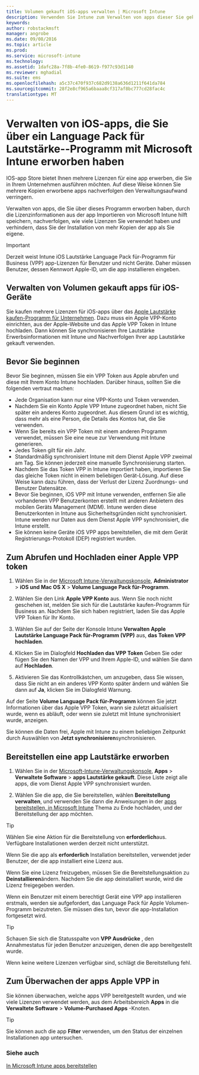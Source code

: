 ```yaml
---
title: Volumen gekauft iOS-apps verwalten | Microsoft Intune
description: Verwenden Sie Intune zum Verwalten von apps dieser Sie gekauften Menge von Apple durch Importieren der Lizenzinformationen aus dem app Store, nachverfolgen, wie viele Lizenzen Sie verwendet haben und verhindern, dass Sie der Installation von mehr Kopien der app, als Sie besitzen.
keywords: 
author: robstackmsft
manager: angrobe
ms.date: 09/08/2016
ms.topic: article
ms.prod: 
ms.service: microsoft-intune
ms.technology: 
ms.assetid: 1dafc28a-7f8b-4fe0-8619-f977c93d1140
ms.reviewer: mghadial
ms.suite: ems
ms.openlocfilehash: a5c37c470f937c682d9138a636d1211f641da784
ms.sourcegitcommit: 28f2e8cf965a6baaa8cf317af8bc777cd28fac4c
translationtype: MT
---
```

# Verwalten von iOS-apps, die Sie über ein Language Pack für Lautstärke--Programm mit Microsoft Intune erworben haben
IOS-app Store bietet Ihnen mehrere Lizenzen für eine app erwerben, die Sie in Ihrem Unternehmen ausführen möchten. Auf diese Weise können Sie mehrere Kopien erworbene apps nachverfolgen den Verwaltungsaufwand verringern.

Verwalten von apps, die Sie über dieses Programm erworben haben, durch die Lizenzinformationen aus der app Importieren von Microsoft Intune hilft speichern, nachverfolgen, wie viele Lizenzen Sie verwendet haben und verhindern, dass Sie der Installation von mehr Kopien der app als Sie eigene.

> [!Important]
> Derzeit weist Intune iOS Lautstärke Language Pack für-Programm für Business (VPP) app-Lizenzen für Benutzer und nicht Geräte. Daher müssen Benutzer, dessen Kennwort Apple-ID, um die app installieren eingeben.

## Verwalten von Volumen gekauft apps für iOS-Geräte
Sie kaufen mehrere Lizenzen für iOS-apps über das [Apple Lautstärke kaufen-Programm für Unternehmen](http://www.apple.com/business/vpp/). Dazu muss ein Apple VPP-Konto einrichten, aus der Apple-Website und das Apple VPP Token in Intune hochladen.  Dann können Sie synchronisieren Ihre Lautstärke Erwerbsinformationen mit Intune und Nachverfolgen Ihrer app Lautstärke gekauft verwenden.

## Bevor Sie beginnen
Bevor Sie beginnen, müssen Sie ein VPP Token aus Apple abrufen und diese mit Ihrem Konto Intune hochladen. Darüber hinaus, sollten Sie die folgenden vertraut machen:

* Jede Organisation kann nur eine VPP-Konto und Token verwenden.
* Nachdem Sie ein Konto Apple VPP Intune zugeordnet haben, nicht Sie später ein anderes Konto zugeordnet. Aus diesem Grund ist es wichtig, dass mehr als eine Person, die Details des Kontos hat, die Sie verwenden.
* Wenn Sie bereits ein VPP Token mit einem anderen Programm verwendet, müssen Sie eine neue zur Verwendung mit Intune generieren.
* Jedes Token gilt für ein Jahr.
* Standardmäßig synchronisiert Intune mit dem Dienst Apple VPP zweimal am Tag. Sie können jederzeit eine manuelle Synchronisierung starten.
* Nachdem Sie das Token VPP in Intune importiert haben, importieren Sie das gleiche Token nicht in einem beliebigen Gerät-Lösung. Auf diese Weise kann dazu führen, dass der Verlust der Lizenz Zuordnungs- und Benutzer Datensätze.
* Bevor Sie beginnen, iOS VPP mit Intune verwenden, entfernen Sie alle vorhandenen VPP Benutzerkonten erstellt mit anderen Anbietern des mobilen Geräts Management (MDM). Intune werden diese Benutzerkonten in Intune aus Sicherheitsgründen nicht synchronisiert. Intune werden nur Daten aus dem Dienst Apple VPP synchronisiert, die Intune erstellt.
* Sie können keine Geräte iOS VPP apps bereitstellen, die mit dem Gerät Registrierungs-Protokoll (DEP) registriert wurden.

## Zum Abrufen und Hochladen einer Apple VPP token

1.  Wählen Sie in der [Microsoft Intune-Verwaltungskonsole](https://manage.microsoft.com), **Administrator** &gt; **iOS und Mac OS X** &gt; **Volume Language Pack für-Programm**.  

2.  Wählen Sie den Link **Apple VPP Konto** aus. Wenn Sie noch nicht geschehen ist, melden Sie sich für die Lautstärke kaufen-Programm für Business an. Nachdem Sie sich haben registriert, laden Sie das Apple VPP Token für Ihr Konto.

3.  Wählen Sie auf der Seite der Konsole Intune **Verwalten Apple Lautstärke Language Pack für-Programm (VPP)** aus, **das Token VPP hochladen**.

4.  Klicken Sie im Dialogfeld **Hochladen das VPP Token** Geben Sie oder fügen Sie den Namen der VPP und Ihrem Apple-ID, und wählen Sie dann auf **Hochladen**.

5.  Aktivieren Sie das Kontrollkästchen, um anzugeben, dass Sie wissen, dass Sie nicht an ein anderes VPP Konto später ändern und wählen Sie dann auf **Ja**, klicken Sie im Dialogfeld Warnung.

Auf der Seite **Volume Language Pack für-Programm** können Sie jetzt Informationen über das Apple VPP Token, wann sie zuletzt aktualisiert wurde, wenn es abläuft, oder wenn sie zuletzt mit Intune synchronisiert wurde, anzeigen.

Sie können die Daten frei, Apple mit Intune zu einem beliebigen Zeitpunkt durch Auswählen von **Jetzt synchronisieren**synchronisieren.

## Bereitstellen eine app Lautstärke erworben

1.  Wählen Sie in der [Microsoft-Intune-Verwaltungskonsole](https://manage.microsoft.com), **Apps** &gt; **Verwaltete Software** &gt; **apps Lautstärke gekauft**. Diese Liste zeigt alle apps, die vom Dienst Apple VPP synchronisiert wurden.

2.  Wählen Sie die app, die Sie bereitstellen, wählen **Bereitstellung verwalten**, und verwenden Sie dann die Anweisungen in der [apps bereitstellen, in Microsoft Intune](deploy-apps-in-microsoft-intune.md) Thema zu Ende hochladen, und der Bereitstellung der app möchten.

> [!TIP]
> Wählen Sie eine Aktion für die Bereitstellung von **erforderlich**aus. Verfügbare Installationen werden derzeit nicht unterstützt.

Wenn Sie die app als **erforderlich** Installation bereitstellen, verwendet jeder Benutzer, der die app installiert eine Lizenz aus.

Wenn Sie eine Lizenz freizugeben, müssen Sie die Bereitstellungsaktion zu **Deinstallieren**ändern. Nachdem Sie die app deinstalliert wurde, wird die Lizenz freigegeben werden.

Wenn ein Benutzer mit einem berechtigt Gerät eine VPP app installieren erstmals, werden sie aufgefordert, das Language Pack für Apple Volumen-Programm beizutreten. Sie müssen dies tun, bevor die app-Installation fortgesetzt wird.

> [!TIP]
> Schauen Sie sich die Statusspalte von **VPP Ausdrücke** , den Annahmestatus für jeden Benutzer anzuzeigen, denen die app bereitgestellt wurde.

Wenn keine weitere Lizenzen verfügbar sind, schlägt die Bereitstellung fehl.

## Zum Überwachen der apps Apple VPP in
Sie können überwachen, welche apps VPP bereitgestellt wurden, und wie viele Lizenzen verwendet werden, aus dem Arbeitsbereich **Apps** in die **Verwaltete Software** &gt; **Volume-Purchased Apps** -Knoten.

> [!TIP]
> Sie können auch die app **Filter** verwenden, um den Status der einzelnen Installationen app untersuchen.

### Siehe auch
[In Microsoft Intune apps bereitstellen](deploy-apps-in-microsoft-intune.md)
